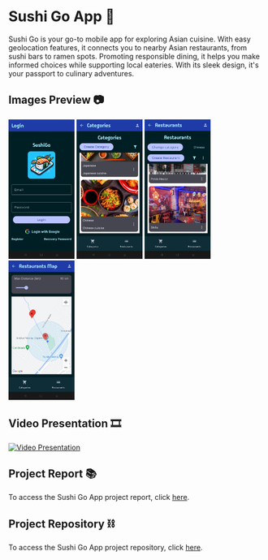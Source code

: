 # Sushi Go App 🍣
Sushi Go is your go-to mobile app for exploring Asian cuisine. With easy geolocation features, it connects you to nearby Asian restaurants, from sushi bars to ramen spots. Promoting responsible dining, it helps you make informed choices while supporting local eateries. With its sleek design, it's your passport to culinary adventures.

## Images Preview 📷
<div>
    <div>
        <img src="https://github.com/PolNie/Sushi-Go-App/blob/main/img/image1.jpg" height="275">
        <img src="https://github.com/PolNie/Sushi-Go-App/blob/main/img/image2.jpg" height="275">
        <img src="https://github.com/PolNie/Sushi-Go-App/blob/main/img/image3.jpg" height="275">
        <img src="https://github.com/PolNie/Sushi-Go-App/blob/main/img/image4.jpg" height="275">
    </div>
</div>

## Video Presentation 🎞
[![Video Presentation](miniatura)](link_video)

## Project Report 📚
To access the Sushi Go App project report, click [here](https://sushigogroup2-project3sushigo-54867a9cb4d1bf3e57269942e4b604025.gitlab.io/index.html).

## Project Repository ⛓
To access the Sushi Go App project repository, click [here](https://gitlab.com/project3sushigo/sushigogroup2).
